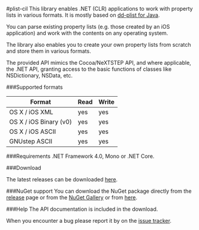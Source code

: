 #plist-cil
This library enables .NET (CLR) applications to work with property lists in various formats.
It is mostly based on [dd-plist for Java](https://code.google.com/p/plist/).

You can parse existing property lists (e.g. those created by an iOS application) and work with the contents on any operating system.

The library also enables you to create your own property lists from scratch and store them in various formats.

The provided API mimics the Cocoa/NeXTSTEP API, and where applicable, the .NET API, granting access to the basic functions of classes like NSDictionary, NSData, etc.

###Supported formats

| Format                 | Read | Write |
| ---------------------- | ---- | ----- |
| OS X / iOS XML         |  yes |  yes  |
| OS X / iOS Binary (v0) |  yes |  yes  |
| OS X / iOS ASCII       |  yes |  yes  |
| GNUstep ASCII          |  yes |  yes  |

###Requirements
.NET Framework 4.0, Mono or .NET Core.

###Download

The latest releases can be downloaded [here](https://github.com/claunia/plist-cil/releases).

###NuGet support
You can download the NuGet package directly from the [release](https://github.com/claunia/plist-cil/releases) page or from the [NuGet Gallery](https://www.nuget.org/) or from [here](https://www.nuget.org/packages/plist-cil/).

###Help
The API documentation is included in the download.

When you encounter a bug please report it by on the [issue tracker](https://github.com/claunia/plist-cil/issues).

